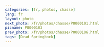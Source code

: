 ```yaml
---
categories: [fr, photos, chasse]
lang: fr
layout: photo
next_photo: /fr/photos/chasse/P0000101.html
picname: P0000103
prev_photo: /fr/photos/chasse/P0000106.html
tags: [Dead Springbock]
---
```

